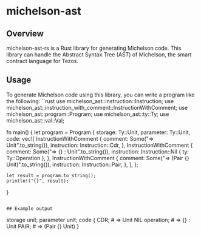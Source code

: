 # michelson-ast

## Overview
michelson-ast-rs is a Rust library for generating Michelson code. This library can handle the Abstract Syntax Tree (AST) of Michelson, the smart contract language for Tezos.

## Usage
To generate Michelson code using this library, you can write a program like the following:
``rust
use michelson_ast::instruction::Instruction;
use michelson_ast::instruction_with_comment::InstructionWithComment;
use michelson_ast::program::Program;
use michelson_ast::ty::Ty;
use michelson_ast::val::Val;

fn main() {
    let program = Program {
        storage: Ty::Unit,
        parameter: Ty::Unit,
        code: vec![
            InstructionWithComment {
                comment: Some("=> Unit".to_string()),
                instruction: Instruction::Cdr,
            },
            InstructionWithComment {
                comment: Some("=> {} : Unit".to_string()),
                instruction: Instruction::Nil { ty: Ty::Operation },
            },
            InstructionWithComment {
                comment: Some("=> (Pair {} Unit)".to_string()),
                instruction: Instruction::Pair,
            },
        ],
    };

    let result = program.to_string();
    println!("{}", result);
}
```

## Example output
```
storage unit;
parameter unit;
code {
       CDR; # => Unit
       NIL operation; # => {} : Unit
       PAIR; # => (Pair {} Unit)
     }
```
